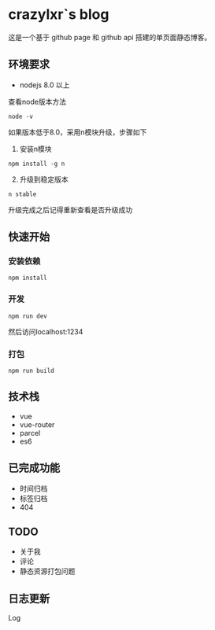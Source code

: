 # crazylxr`s blog
这是一个基于 github page 和 github api 搭建的单页面静态博客。

## 环境要求
- nodejs 8.0 以上

查看node版本方法

```
node -v
```
如果版本低于8.0，采用n模块升级，步骤如下
1. 安装n模块

```
npm install -g n
```
2. 升级到稳定版本

```
n stable
```
升级完成之后记得重新查看是否升级成功

## 快速开始
### 安装依赖

```
npm install
```
### 开发

```
npm run dev
```
然后访问localhost:1234

### 打包

```
npm run build
```

## 技术栈
- vue
- vue-router
- parcel
- es6

## 已完成功能
- 时间归档
- 标签归档
- 404
## TODO
- 关于我
- 评论
- 静态资源打包问题
## 日志更新
Log